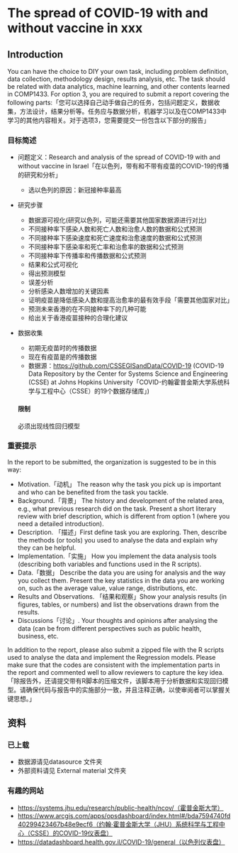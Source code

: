 # The spread of COVID-19 with and without vaccine in xxx

## Introduction

You can have the choice to DIY your own task, including problem definition, data collection, methodology design, results analysis, etc. The task should be related with data analytics, machine learning, and other contents learned in COMP1433. For option 3, you are required to submit a report covering the following parts:「您可以选择自己动手做自己的任务，包括问题定义，数据收集，方法设计，结果分析等。任务应与数据分析，机器学习以及在COMP1433中学习的其他内容相关。对于选项3，您需要提交一份包含以下部分的报告」

### 目标简述

- 问题定义：Research and analysis of the spread of COVID-19 with and without vaccine in Israel「在以色列，带有和不带有疫苗的COVID-19的传播的研究和分析」
  - 选以色列的原因：新冠接种率最高
- 研究步骤
  - 数据源可视化(研究以色列，可能还需要其他国家数据源进行对比)
  - 不同接种率下感染人数和死亡人数和治愈人数的数据和公式预测
  - 不同接种率下感染速度和死亡速度和治愈速度的数据和公式预测
  - 不同接种率下感染率和死亡率和治愈率的数据和公式预测
  - 不同接种率下传播率和传播数据和公式预测
  - 结果和公式可视化
  - 得出预测模型
  - 误差分析
  - 分析感染人数增加的关键因素
  - 证明疫苗是降低感染人数和提高治愈率的最有效手段「需要其他国家对比」
  - 预测未来香港的在不同接种率下的几种可能
  - 给出关于香港疫苗接种的合理化建议
- 数据收集
  - 初期无疫苗时的传播数据
  - 现在有疫苗是的传播数据
  - 数据源：https://github.com/CSSEGISandData/COVID-19 (COVID-19 Data Repository by the Center for Systems Science and Engineering (CSSE) at Johns Hopkins University「COVID-约翰霍普金斯大学系统科学与工程中心（CSSE）的19个数据存储库」)
  
  #### 限制
  
  必须出现线性回归模型

### 重要提示

In the report to be submitted, the organization is suggested to be in this way:

- Motivation.「动机」 The reason why the task you pick up is important and who can be benefited from the task you tackle. 
- Background.「背景」 The history and development of the related area, e.g., what previous research did on the task. Present a short literary review with brief description, which is different from option 1 (where you need a detailed introduction).
- Description. 「描述」First define task you are exploring. Then, describe the methods (or tools) you used to analyse the data and explain why they can be helpful. 
- Implementation.「实施」 How you implement the data analysis tools (describing both variables and functions used in the R scripts).
- Data.「数据」 Describe the data you are using for analysis and the way you collect them. Present the key statistics in the data you are working on, such as the average value, value range, distributions, etc.
- Results and Observations. 「结果和观察」Show your analysis results (in figures, tables, or numbers) and list the observations drawn from the results. 
- Discussions「讨论」. Your thoughts and opinions after analysing the data (can be from different perspectives such as public health, business, etc.

In addition to the report, please also submit a zipped file with the R scripts used to analyse the data and implement the Regression models. Please make sure that the codes are consistent with the implementation parts in the report and commented well to allow reviewers to capture the key idea.「除报告外，还请提交带有R脚本的压缩文件，该脚本用于分析数据和实现回归模型。请确保代码与报告中的实施部分一致，并且注释正确，以使审阅者可以掌握关键思想。」

## 资料

### 已上载

- 数据源请见datasource 文件夹
- 外部资料请见 External material 文件夹

### 有趣的网站

- https://systems.jhu.edu/research/public-health/ncov/（霍普金斯大学）
- https://www.arcgis.com/apps/opsdashboard/index.html#/bda7594740fd40299423467b48e9ecf6（约翰·霍普金斯大学（JHU）系统科学与工程中心（CSSE）的COVID-19仪表盘）
- https://datadashboard.health.gov.il/COVID-19/general（以色列仪表盘）
